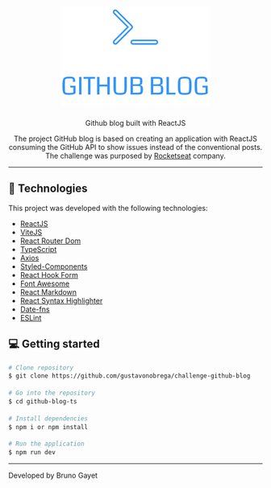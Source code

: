 <h1 align='center'>
    <img src="src/assets/logo.svg" alt="">
</h1>

<p align="center">Github blog built with ReactJS</p>

<p align="center">The project GitHub blog is based on creating an application with ReactJS consuming the GitHub API to show issues instead of the conventional posts. The challenge was purposed by <a href="https://www.rocketseat.com.br/">Rocketseat</a> company.</p>

<hr />

## 🚀 Technologies

This project was developed with the following technologies:

- [ReactJS](https://reactjs.org/)
- [ViteJS](https://vitejs.dev/)
- [React Router Dom](https://reactrouter.com/)
- [TypeScript](https://www.typescriptlang.org/)
- [Axios](https://github.com/axios/axios)
- [Styled-Components](https://styled-components.com/)
- [React Hook Form](https://react-hook-form.com/)
- [Font Awesome](https://fontawesome.com/)
- [React Markdown](https://github.com/remarkjs/react-markdown)
- [React Syntax Highlighter](https://github.com/react-syntax-highlighter/react-syntax-highlighter)
- [Date-fns](https://date-fns.org/)
- [ESLint](https://eslint.org/)



## 💻  Getting started

```bash
# Clone repository
$ git clone https://github.com/gustavonobrega/challenge-github-blog

# Go into the repository
$ cd github-blog-ts

# Install dependencies
$ npm i or npm install

# Run the application
$ npm run dev
```

---

Developed by Bruno Gayet
